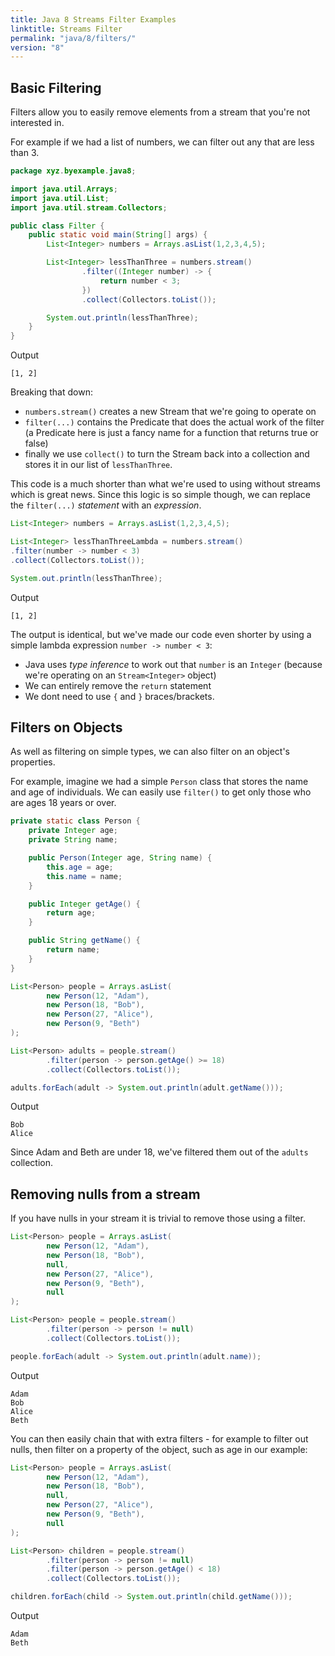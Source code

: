 ```yaml
---
title: Java 8 Streams Filter Examples
linktitle: Streams Filter
permalink: "java/8/filters/"
version: "8"
---
```


## Basic Filtering
Filters allow you to easily remove elements from a stream that you're not
interested in.

For example if we had a list of numbers, we can filter out
any that are less than 3.

```java
package xyz.byexample.java8;

import java.util.Arrays;
import java.util.List;
import java.util.stream.Collectors;

public class Filter {
    public static void main(String[] args) {
        List<Integer> numbers = Arrays.asList(1,2,3,4,5);

        List<Integer> lessThanThree = numbers.stream()
                .filter((Integer number) -> {
                    return number < 3;
                })
                .collect(Collectors.toList());

        System.out.println(lessThanThree);
    }
}
```
Output
```
[1, 2]
```
Breaking that down:

* `numbers.stream()` creates a new Stream that we're going to
 operate on
* `filter(...)` contains the Predicate that does the actual work of
 the filter (a Predicate here is just a fancy name for a function that returns
 true or false)
* finally we use `collect()` to turn the Stream back into a
 collection and stores it in our list of `lessThanThree`.

This code is a much shorter than what we're used to using without streams which
is great news.  Since this logic is so simple though, we can replace the
`filter(...)` *statement* with an *expression*.

```java
List<Integer> numbers = Arrays.asList(1,2,3,4,5);

List<Integer> lessThanThreeLambda = numbers.stream()
.filter(number -> number < 3)
.collect(Collectors.toList());

System.out.println(lessThanThree);
```
Output
```
[1, 2]
```
The output is identical, but we've made our code even shorter by using a simple
lambda expression `number -> number < 3`:

* Java uses *type inference* to work out that `number` is an `Integer` (because
 we're operating on an `Stream<Integer>` object)
* We can entirely remove the `return` statement
* We dont need to use `{` and `}` braces/brackets.

## Filters on Objects
As well as filtering on simple types, we can also filter on an object's
properties.

For example, imagine we had a simple `Person` class that stores the name and age
of individuals.  We can easily use `filter()` to get only those who are ages
18 years or over.

```java
private static class Person {
    private Integer age;
    private String name;

    public Person(Integer age, String name) {
        this.age = age;
        this.name = name;
    }

    public Integer getAge() {
        return age;
    }

    public String getName() {
        return name;
    }
}
```
```java
List<Person> people = Arrays.asList(
        new Person(12, "Adam"),
        new Person(18, "Bob"),
        new Person(27, "Alice"),
        new Person(9, "Beth")
);

List<Person> adults = people.stream()
        .filter(person -> person.getAge() >= 18)
        .collect(Collectors.toList());

adults.forEach(adult -> System.out.println(adult.getName()));
```
Output
```
Bob
Alice
```

Since Adam and Beth are under 18, we've filtered them out of the `adults`
collection.

## Removing nulls from a stream
If you have nulls in your stream it is trivial to remove those using a filter.
```java
List<Person> people = Arrays.asList(
        new Person(12, "Adam"),
        new Person(18, "Bob"),
        null,
        new Person(27, "Alice"),
        new Person(9, "Beth"),
        null
);

List<Person> people = people.stream()
        .filter(person -> person != null)
        .collect(Collectors.toList());

people.forEach(adult -> System.out.println(adult.name));
```
Output
```
Adam
Bob
Alice
Beth
```

You can then easily chain that with extra filters - for example to filter out
nulls, then filter on a property of the object, such as age in our example:

```java
List<Person> people = Arrays.asList(
        new Person(12, "Adam"),
        new Person(18, "Bob"),
        null,
        new Person(27, "Alice"),
        new Person(9, "Beth"),
        null
);

List<Person> children = people.stream()
        .filter(person -> person != null)
        .filter(person -> person.getAge() < 18)
        .collect(Collectors.toList());

children.forEach(child -> System.out.println(child.getName()));
```
Output
```
Adam
Beth
```

